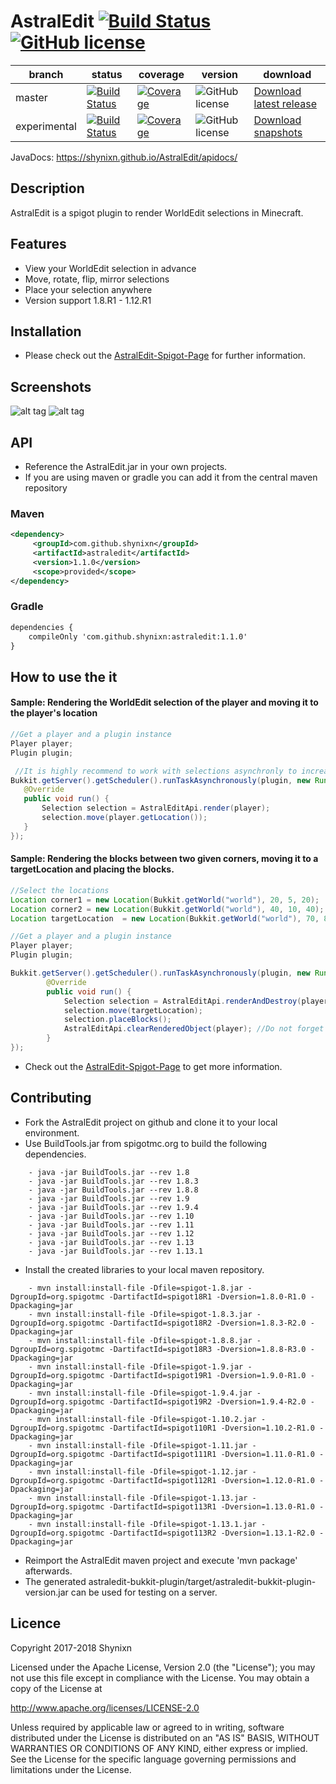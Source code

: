 # AstralEdit [![Build Status](https://maven-badges.herokuapp.com/maven-central/com.github.shynixn/astraledit/badge.svg?style=flat-square)](https://maven-badges.herokuapp.com/maven-central/com.github.shynixn.astraledit/astraledit-bukkit-api) [![GitHub license](https://img.shields.io/badge/license-Apache%20License%202.0-blue.svg?style=flat-square)](https://raw.githubusercontent.com/Shynixn/AstralEdit/master/LICENSE)

| branch        | status        | coverage | version | download |
| ------------- | ------------- | -------- | --------| ---------| 
| master        | [![Build Status](https://img.shields.io/travis/Shynixn/AstralEdit/master.svg?style=flat-square)](https://travis-ci.org/Shynixn/AstralEdit) | [![Coverage](https://img.shields.io/codecov/c/github/shynixn/astraledit/master.svg?style=flat-square)](https://codecov.io/gh/Shynixn/AstralEdit/branch/master)|![GitHub license](https://img.shields.io/nexus/r/https/oss.sonatype.org/com.github.shynixn.astraledit/astraledit-bukkit-plugin.svg?style=flat-square)  |[Download latest release](https://github.com/Shynixn/AstralEdit/releases)|
| experimental   | [![Build Status](https://img.shields.io/travis/Shynixn/AstralEdit/experimental.svg?style=flat-square)](https://travis-ci.org/Shynixn/AstralEdit)|[![Coverage](https://img.shields.io/codecov/c/github/shynixn/astraledit/experimental.svg?style=flat-square)](https://codecov.io/gh/Shynixn/AstralEdit/branch/experimental) |![GitHub license](https://img.shields.io/nexus/s/https/oss.sonatype.org/com.github.shynixn.astraledit/astraledit-bukkit-plugin.svg?style=flat-square) |  [Download snapshots](https://oss.sonatype.org/content/repositories/snapshots/com/github/shynixn/astraledit/astraledit-bukkit-plugin/) |

JavaDocs: https://shynixn.github.io/AstralEdit/apidocs/

## Description
AstralEdit is a spigot plugin to render WorldEdit selections in Minecraft.

## Features

* View your WorldEdit selection in advance
* Move, rotate, flip, mirror selections
* Place your selection anywhere
* Version support 1.8.R1 - 1.12.R1

## Installation

* Please check out the [AstralEdit-Spigot-Page](https://www.spigotmc.org/resources/11409/) for further information.

## Screenshots

![alt tag](http://www.mediafire.com/convkey/7e52/ruxjmez4fx820jjzg.jpg)
![alt tag](http://www.mediafire.com/convkey/de9a/s37xusb1guym4fbzg.jpg)

## API

* Reference the AstralEdit.jar in your own projects.
* If you are using maven or gradle you can add it from the central maven repository

### Maven

```xml
<dependency>
     <groupId>com.github.shynixn</groupId>
     <artifactId>astraledit</artifactId>
     <version>1.1.0</version>
     <scope>provided</scope>
</dependency>
```

### Gradle

```xml
dependencies {
    compileOnly 'com.github.shynixn:astraledit:1.1.0'
}
```

## How to use the it

#### Sample: Rendering the WorldEdit selection of the player and moving it to the player's location

```java
//Get a player and a plugin instance
Player player;
Plugin plugin;

 //It is highly recommend to work with selections asynchronly to increase server performance
Bukkit.getServer().getScheduler().runTaskAsynchronously(plugin, new Runnable() {
   @Override
   public void run() {
       Selection selection = AstralEditApi.render(player);
       selection.move(player.getLocation());
   }
});
```
#### Sample: Rendering the blocks between two given corners, moving it to a targetLocation and placing the blocks. 

```java
//Select the locations
Location corner1 = new Location(Bukkit.getWorld("world"), 20, 5, 20);
Location corner2 = new Location(Bukkit.getWorld("world"), 40, 10, 40);
Location targetLocation  = new Location(Bukkit.getWorld("world"), 70, 8, 40);

//Get a player and a plugin instance
Player player;
Plugin plugin;

Bukkit.getServer().getScheduler().runTaskAsynchronously(plugin, new Runnable() {
        @Override
        public void run() {
            Selection selection = AstralEditApi.renderAndDestroy(player,corner1, corner2);
            selection.move(targetLocation);
            selection.placeBlocks();
            AstralEditApi.clearRenderedObject(player); //Do not forget to clean up the selection
        }
});
```

* Check out the [AstralEdit-Spigot-Page](https://www.spigotmc.org/resources/renderedworldedit_lite.11409/) to get more information. 

## Contributing

* Fork the AstralEdit project on github and clone it to your local environment.
* Use BuildTools.jar from spigotmc.org to build the following dependencies.

```text
    - java -jar BuildTools.jar --rev 1.8
    - java -jar BuildTools.jar --rev 1.8.3
    - java -jar BuildTools.jar --rev 1.8.8
    - java -jar BuildTools.jar --rev 1.9
    - java -jar BuildTools.jar --rev 1.9.4
    - java -jar BuildTools.jar --rev 1.10
    - java -jar BuildTools.jar --rev 1.11
    - java -jar BuildTools.jar --rev 1.12
    - java -jar BuildTools.jar --rev 1.13
    - java -jar BuildTools.jar --rev 1.13.1
```

* Install the created libraries to your local maven repository.

```text
    - mvn install:install-file -Dfile=spigot-1.8.jar -DgroupId=org.spigotmc -DartifactId=spigot18R1 -Dversion=1.8.0-R1.0 -Dpackaging=jar
    - mvn install:install-file -Dfile=spigot-1.8.3.jar -DgroupId=org.spigotmc -DartifactId=spigot18R2 -Dversion=1.8.3-R2.0 -Dpackaging=jar
    - mvn install:install-file -Dfile=spigot-1.8.8.jar -DgroupId=org.spigotmc -DartifactId=spigot18R3 -Dversion=1.8.8-R3.0 -Dpackaging=jar
    - mvn install:install-file -Dfile=spigot-1.9.jar -DgroupId=org.spigotmc -DartifactId=spigot19R1 -Dversion=1.9.0-R1.0 -Dpackaging=jar
    - mvn install:install-file -Dfile=spigot-1.9.4.jar -DgroupId=org.spigotmc -DartifactId=spigot19R2 -Dversion=1.9.4-R2.0 -Dpackaging=jar
    - mvn install:install-file -Dfile=spigot-1.10.2.jar -DgroupId=org.spigotmc -DartifactId=spigot110R1 -Dversion=1.10.2-R1.0 -Dpackaging=jar
    - mvn install:install-file -Dfile=spigot-1.11.jar -DgroupId=org.spigotmc -DartifactId=spigot111R1 -Dversion=1.11.0-R1.0 -Dpackaging=jar
    - mvn install:install-file -Dfile=spigot-1.12.jar -DgroupId=org.spigotmc -DartifactId=spigot112R1 -Dversion=1.12.0-R1.0 -Dpackaging=jar
    - mvn install:install-file -Dfile=spigot-1.13.jar -DgroupId=org.spigotmc -DartifactId=spigot113R1 -Dversion=1.13.0-R1.0 -Dpackaging=jar
    - mvn install:install-file -Dfile=spigot-1.13.1.jar -DgroupId=org.spigotmc -DartifactId=spigot113R2 -Dversion=1.13.1-R2.0 -Dpackaging=jar
```

* Reimport the AstralEdit maven project and execute 'mvn package' afterwards.
* The generated astraledit-bukkit-plugin/target/astraledit-bukkit-plugin-version.jar can be used for testing on a server.

## Licence

Copyright 2017-2018 Shynixn

Licensed under the Apache License, Version 2.0 (the "License");
you may not use this file except in compliance with the License.
You may obtain a copy of the License at

   http://www.apache.org/licenses/LICENSE-2.0

Unless required by applicable law or agreed to in writing, software
distributed under the License is distributed on an "AS IS" BASIS,
WITHOUT WARRANTIES OR CONDITIONS OF ANY KIND, either express or implied.
See the License for the specific language governing permissions and
limitations under the License.